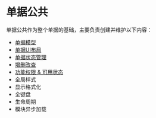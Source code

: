 # 单据公共

单据公共作为整个单据的基础，主要负责创建并维护以下内容：

* [单据模型](/chapter1/dan-ju-mo-xing.md)
* [单据UI布局](/chapter1/dan-ju-ui-bu-ju.md)
* [单据状态管理](/chapter1/dan-ju-zi-duan-ui-zhuang-tai-guan-li.md)
* [增删改查](/chapter1/zeng-shan-gai-cha.md)
* [功能权限 & 可用状态](/gong-neng-quan-xian.md)
* 全局样式
* 显示格式化
* 全键盘
* 生命周期
* 模块异步加载







